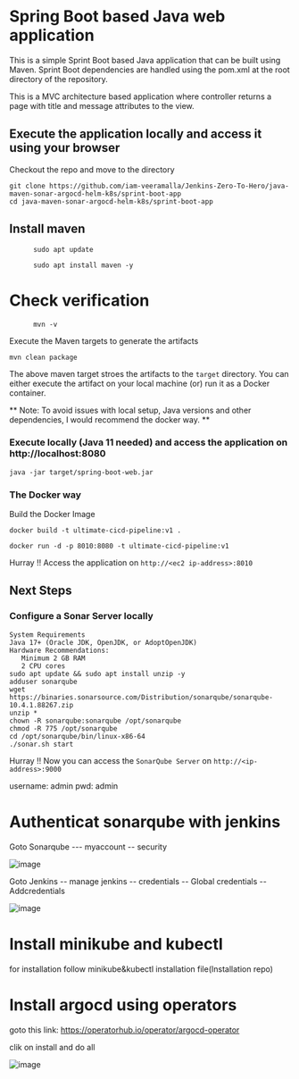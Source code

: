 # Spring Boot based Java web application
 
This is a simple Sprint Boot based Java application that can be built using Maven. Sprint Boot dependencies are handled using the pom.xml 
at the root directory of the repository.

This is a MVC architecture based application where controller returns a page with title and message attributes to the view.

## Execute the application locally and access it using your browser

Checkout the repo and move to the directory

```
git clone https://github.com/iam-veeramalla/Jenkins-Zero-To-Hero/java-maven-sonar-argocd-helm-k8s/sprint-boot-app
cd java-maven-sonar-argocd-helm-k8s/sprint-boot-app
```
## Install maven

          sudo apt update

          sudo apt install maven -y

 # Check verification

          mvn -v
 
Execute the Maven targets to generate the artifacts

```
mvn clean package
```

The above maven target stroes the artifacts to the `target` directory. You can either execute the artifact on your local machine
(or) run it as a Docker container.

** Note: To avoid issues with local setup, Java versions and other dependencies, I would recommend the docker way. **


### Execute locally (Java 11 needed) and access the application on http://localhost:8080

```
java -jar target/spring-boot-web.jar
```

### The Docker way

Build the Docker Image

```
docker build -t ultimate-cicd-pipeline:v1 .
```

```
docker run -d -p 8010:8080 -t ultimate-cicd-pipeline:v1
```

Hurray !! Access the application on `http://<ec2 ip-address>:8010`


## Next Steps

### Configure a Sonar Server locally

```
System Requirements
Java 17+ (Oracle JDK, OpenJDK, or AdoptOpenJDK)
Hardware Recommendations:
   Minimum 2 GB RAM
   2 CPU cores
sudo apt update && sudo apt install unzip -y
adduser sonarqube
wget https://binaries.sonarsource.com/Distribution/sonarqube/sonarqube-10.4.1.88267.zip
unzip *
chown -R sonarqube:sonarqube /opt/sonarqube
chmod -R 775 /opt/sonarqube
cd /opt/sonarqube/bin/linux-x86-64
./sonar.sh start
```

Hurray !! Now you can access the `SonarQube Server` on `http://<ip-address>:9000` 

username: admin
pwd: admin

# Authenticat sonarqube with jenkins

Goto Sonarqube --- myaccount -- security

![image](https://github.com/user-attachments/assets/a0057252-c599-4ad0-8e12-14e097403e93)

Goto Jenkins -- manage jenkins -- credentials -- Global credentials -- Addcredentials

![image](https://github.com/user-attachments/assets/88adfd43-98a2-40d5-95d6-191d804178b8)

# Install minikube and kubectl
for installation follow minikube&kubectl installation file(Installation repo)



# Install argocd using operators

goto this link:  https://operatorhub.io/operator/argocd-operator

clik on install and do all 

![image](https://github.com/user-attachments/assets/05255830-29c3-464c-974a-b17b0a20504d)



